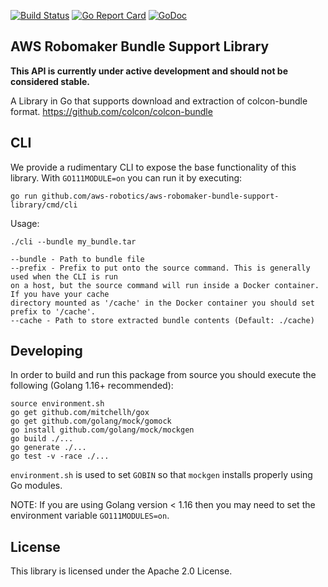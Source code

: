 [![Build Status](https://travis-ci.org/aws-robotics/aws-robomaker-bundle-support-library.svg?branch=development)](https://travis-ci.org/aws-robotics/aws-robomaker-bundle-support-library) [![Go Report Card](https://goreportcard.com/badge/github.com/aws-robotics/aws-robomaker-bundle-support-library)](https://goreportcard.com/report/github.com/aws-robotics/aws-robomaker-bundle-support-library)
[![GoDoc](https://godoc.org/github.com/aws-robotics/aws-robomaker-bundle-support-library?status.svg)](https://godoc.org/github.com/aws-robotics/aws-robomaker-bundle-support-library)
## AWS Robomaker Bundle Support Library

**This API is currently under active development and should not be considered stable.**

A Library in Go that supports download and extraction of colcon-bundle format. https://github.com/colcon/colcon-bundle

## CLI

We provide a rudimentary CLI to expose the base functionality of this library. 
With `GO111MODULE=on` you can run it by executing:

`go run github.com/aws-robotics/aws-robomaker-bundle-support-library/cmd/cli`

Usage:

```
./cli --bundle my_bundle.tar

--bundle - Path to bundle file
--prefix - Prefix to put onto the source command. This is generally used when the CLI is run
on a host, but the source command will run inside a Docker container. If you have your cache 
directory mounted as '/cache' in the Docker container you should set prefix to '/cache'.
--cache - Path to store extracted bundle contents (Default: ./cache)

```

## Developing

In order to build and run this package from source you should execute the following (Golang 1.16+ recommended):

```
source environment.sh
go get github.com/mitchellh/gox
go get github.com/golang/mock/gomock
go install github.com/golang/mock/mockgen
go build ./...
go generate ./...
go test -v -race ./...
```

`environment.sh` is used to set `GOBIN` so that `mockgen` installs properly using Go modules.

NOTE: If you are using Golang version < 1.16 then you may need to set the environment variable `GO111MODULES=on`.

## License

This library is licensed under the Apache 2.0 License. 
